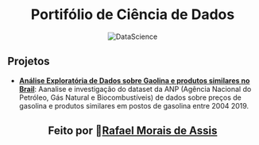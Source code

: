 <div align="center">
<h1> Portifólio de Ciência de Dados </h1>
<p>
  <img src="https://img.shields.io/badge/DataScience-brightgreen" alt="DataScience">
</p>
</div>

## Projetos

+ **[Análise Exploratória de Dados sobre Gaolina e produtos similares no Brail](https://www.kaggle.com/rafanthx13/gas-prices-in-brazil-eda)**: Aanalise e investigação do dataset da ANP (Agência Nacional do Petróleo, Gás Natural e Biocombustíveis) de dados sobre preços de gasolina e produtos similares em postos de gasolina entre 2004 2019.

  



<h2 align="center">Feito por 🚀<a href="https://rafanthx13.github.io/">Rafael Morais de Assis</a></h2>
